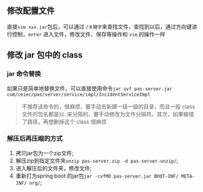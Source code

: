 ## 修改配置文件

直接`vim xxx.jar`包后，可以通过 `/关键字`来查找文件，查找到以后，通过方向键进行控制，`enter` 进入文件，修改文件、保存等操作和 `vim` 的操作一样

## 修改 jar 包中的 class

### jar 命令替换

如果只是简单地替换文件，可以直接使用命令`jar uvf pas-server.jar com/ceiec/pas/server/service/impl/IncidentServiceImpl`

> 不推荐该命令的，很麻烦，要手动去新建一级一级的目录，而且一般 class 文件的包名都是以`.`来分隔的，要手动修改为文件分隔符。其次，如果输错了路径，再想删掉这个 class 很麻烦

### 解压后再压缩的方式
1. 拷贝jar包为一个zip文件;
2. 解压zip到指定文件夹`unzip pas-server.zip -d pas-server-unzip/`;
3. 进入解压后的文件夹，修改文件;
4. 重新打为spring boot 的jar包`jar -cvfMO pas-server.jar BOOT-INF/ META-INF/ org/`;